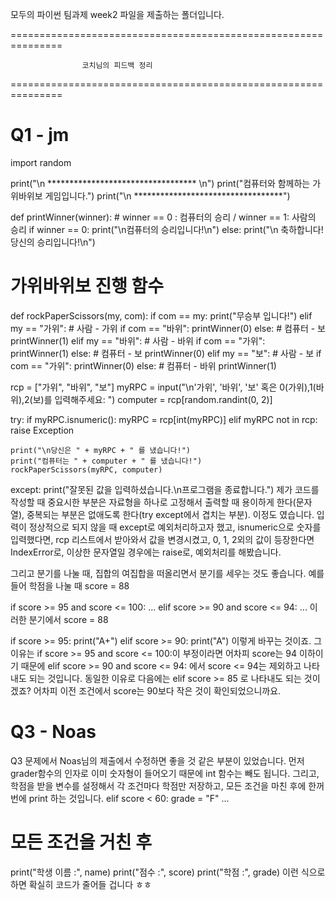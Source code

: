 

모두의 파이썬 팀과제 week2 파일을 제출하는 폴더입니다.

===============================================================

                    코치님의 피드백 정리
                    
===============================================================

# Q1 - jm


import random

print("\n ********************************** \n")
print("컴퓨터와 함께하는 가위바위보 게임입니다.")
print("\n **********************************")


def printWinner(winner):
    # winner == 0 : 컴퓨터의 승리 / winner == 1: 사람의 승리
    if winner == 0:
        print("\n컴퓨터의 승리입니다!\n")
    else:
        print("\n 축하합니다! 당신의 승리입니다!\n")

# 가위바위보 진행 함수


def rockPaperScissors(my, com):
    if com == my:
        print("무승부 입니다!")
    elif my == "가위":  # 사람 - 가위
        if com == "바위":
            printWinner(0)
        else:  # 컴퓨터 - 보
            printWinner(1)
    elif my == "바위":  # 사람 - 바위
        if com == "가위":
            printWinner(1)
        else:  # 컴퓨터 - 보
            printWinner(0)
    elif my == "보":  # 사람 - 보
        if com == "가위":
            printWinner(0)
        else:  # 컴퓨터 - 바위
            printWinner(1)


rcp = ["가위", "바위", "보"]
myRPC = input("\n'가위', '바위', '보' 혹은 0(가위),1(바위),2(보)를 입력해주세요: ")
computer = rcp[random.randint(0, 2)]

try:
    if myRPC.isnumeric():
        myRPC = rcp[int(myRPC)]
    elif myRPC not in rcp:
        raise Exception

    print("\n당신은 " + myRPC + " 를 냈습니다!")
    print("컴퓨터는 " + computer + " 를 냈습니다!")
    rockPaperScissors(myRPC, computer)

except:
    print("잘못된 값을 입력하셨습니다.\n프로그램을 종료합니다.")
제가 코드를 작성할 때 중요시한 부분은
자료형을 하나로 고정해서 출력할 때 용이하게 한다(문자열),
중복되는 부분은 없애도록 한다(try except에서 겹치는 부분).
이정도 였습니다.
입력이 정상적으로 되지 않을 때 except로 예외처리하고자 했고, isnumeric으로 숫자를 입력했다면, rcp 리스트에서 받아와서 값을 변경시켰고, 0, 1, 2외의 값이 등장한다면 IndexError로, 이상한 문자열일 경우에는 raise로, 예외처리를 해봤습니다.




그리고 분기를 나눌 때, 집합의 여집합을 떠올리면서 분기를 세우는 것도 좋습니다. 예를 들어 학점을 나눌 때
score = 88

if score >= 95 and score <= 100:
...
elif score >= 90 and score <= 94:
...
이러한 분기에서
score = 88

if score >= 95:
    print("A+")
elif score >= 90:
    print("A")
이렇게 바꾸는 것이죠. 그 이유는 if score >= 95 and score <= 100:이 부정이라면 어차피 score는 94 이하이기 때문에 elif score >= 90 and score <= 94: 에서 score <= 94는 제외하고 나타내도 되는 것입니다. 동일한 이유로 다음에는 elif score >= 85 로 나타내도 되는 것이겠죠? 어차피 이전 조건에서 score는 90보다 작은 것이 확인되었으니까요.




# Q3 - Noas


Q3 문제에서 Noas님의 제출에서 수정하면 좋을 것 같은 부분이 있었습니다. 먼저 grader함수의 인자로 이미 숫자형이 들어오기 때문에 int 함수는 빼도 됩니다. 그리고, 학점을 받을 변수를 설정해서 각 조건마다 학점만 저장하고, 모든 조건을 마친 후에 한꺼번에 print 하는 것입니다.
elif score < 60:
    grade = "F"
...

# 모든 조건을 거친 후

print("학생 이름 :", name)
print("점수 :", score)
print("학점 :", grade)
이런 식으로 하면 확실히 코드가 줄어들 겁니다 ㅎㅎ

